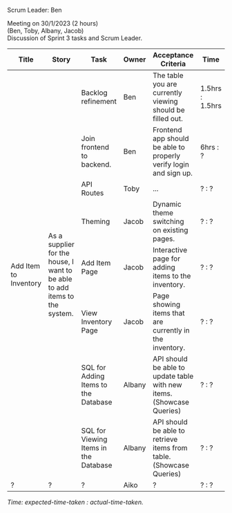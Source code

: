 Scrum Leader: Ben

Meeting on 30/1/2023 (2 hours)  
(Ben, Toby, Albany, Jacob)  
Discussion of Sprint 3 tasks and Scrum Leader.

<table>
  <thead>
    <tr>
      <th>Title</th>
      <th>Story</th>
      <th>Task</th>
      <th>Owner</th>
      <th>Acceptance Criteria</th>
      <th>Time</th>
      <th>Progress</th>
    </tr>
  </thead>
  <tbody>
    <tr>
      <td rowspan=8>Add Item to Inventory</td>
      <td rowspan=8>As a supplier for the house, I want to be able to add items to the system.</td>
      <td>Backlog refinement</td>
      <td>Ben</td>
      <td>The table you are currently viewing should be filled out.</td>
      <td>1.5hrs : 1.5hrs</td>
      <td>In Progress</td>
    </tr>
    <tr>
      <td>Join frontend to backend.</td>
      <td>Ben</td>
      <td>Frontend app should be able to properly verify login and sign up.</td>
      <td>6hrs : ?</td>
      <td>In Progress</td>
    </tr>
    <tr>
      <td>API Routes</td>
      <td>Toby</td>
      <td>...</td>
      <td>? : ?</td>
      <td>In Progress</td>
    </tr>
    <tr>
      <td>Theming</td>
      <td>Jacob</td>
      <td>Dynamic theme switching on existing pages.</td>
      <td>? : ?</td>
      <td>?</td>
    </tr>
    <tr>
      <td>Add Item Page</td>
      <td>Jacob</td>
      <td>Interactive page for adding items to the inventory.</td>
      <td>? : ?</td>
      <td>?</td>
    </tr>
    <tr>
      <td>View Inventory Page</td>
      <td>Jacob</td>
      <td>Page showing items that are currently in the inventory.</td>
      <td>? : ?</td>
      <td>?</td>
    </tr>
    <tr>
      <td>SQL for Adding Items to the Database</td>
      <td>Albany</td>
      <td>API should be able to update table with new items. (Showcase Queries)</td>
      <td>? : ?</td>
      <td>?</td>
    </tr>
    <tr>
        <td>SQL for Viewing Items in the Database</td>
        <td>Albany</td>
        <td>API should be able to retrieve items from table. (Showcase Queries)</td>
        <td>? : ?</td>
        <td>?</td>
    </tr>
    <tr>
      <td>?</td>
      <td>?</td>
      <td>?</td>
      <td>Aiko</td>
      <td>?</td>
      <td>? : ?</td>
      <td>?</td>
    </tr>
  </tbody>
</table>

*Time: expected-time-taken : actual-time-taken.*
